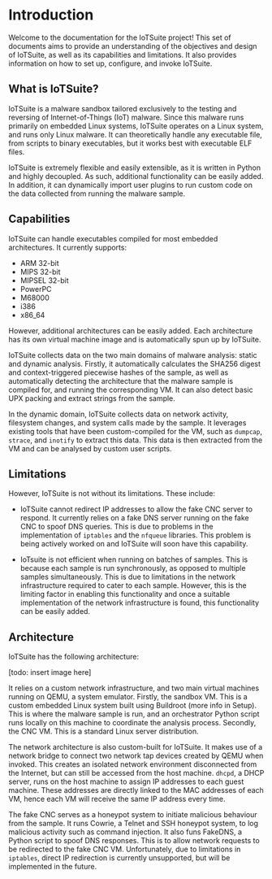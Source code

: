 # Introduction

Welcome to the documentation for the IoTSuite project! This set of documents aims to provide an understanding of the objectives and design of IoTSuite, as well as its capabilities and limitations. It also provides information on how to set up, configure, and invoke IoTSuite.

## What is IoTSuite?

IoTSuite is a malware sandbox tailored exclusively to the testing and reversing of Internet-of-Things (IoT) malware. Since this malware runs primarily on embedded Linux systems, IoTSuite operates on a Linux system, and runs only Linux malware. It can theoretically handle any executable file, from scripts to binary executables, but it works best with executable ELF files.

IoTSuite is extremely flexible and easily extensible, as it is written in Python and highly decoupled. As such, additional functionality can be easily added. In addition, it can dynamically import user plugins to run custom code on the data collected from running the malware sample.

## Capabilities

IoTSuite can handle executables compiled for most embedded architectures. It currently supports:

- ARM 32-bit
- MIPS 32-bit
- MIPSEL 32-bit
- PowerPC
- M68000
- i386
- x86_64

However, additional architectures can be easily added. Each architecture has its own virtual machine image and is automatically spun up by IoTSuite.

IoTSuite collects data on the two main domains of malware analysis: static and dynamic analysis. Firstly, it automatically calculates the SHA256 digest and context-triggered piecewise hashes of the sample, as well as automatically detecting the architecture that the malware sample is compiled for, and running the corresponding VM. It can also detect basic UPX packing and extract strings from the sample.

In the dynamic domain, IoTSuite collects data on network activity, filesystem changes, and system calls made by the sample. It leverages existing tools that have been custom-compiled for the VM, such as `dumpcap`, `strace`, and `inotify` to extract this data. This data is then extracted from the VM and can be analysed by custom user scripts.

## Limitations

However, IoTSuite is not without its limitations. These include:

- IoTSuite cannot redirect IP addresses to allow the fake CNC server to respond. It currently relies on a fake DNS server running on the fake CNC to spoof DNS queries. This is due to problems in the implementation of `iptables` and the `nfqueue` libraries. This problem is being actively worked on and IoTSuite will soon have this capability.

- IoTsuite is not efficient when running on batches of samples. This is because each sample is run synchronously, as opposed to multiple samples simultaneously. This is due to limitations in the network infrastructure required to cater to each sample. However, this is the limiting factor in enabling this functionality and once a suitable implementation of the network infrastructure is found, this functionality can be easily added.

## Architecture

IoTSuite has the following architecture:

[todo: insert image here]

It relies on a custom network infrastructure, and two main virtual machines running on QEMU, a system emulator. Firstly, the sandbox VM. This is a custom embedded Linux system built using Buildroot (more info in Setup). This is where the malware sample is run, and an orchestrator Python script runs locally on this machine to coordinate the analysis process. Secondly, the CNC VM. This is a standard Linux server distribution.

The network architecture is also custom-built for IoTSuite. It makes use of a network bridge to connect two network tap devices created by QEMU when invoked. This creates an isolated network environment disconnected from the Internet, but can still be accessed from the host machine. `dhcpd`, a DHCP server, runs on the host machine to assign IP addresses to each guest machine. These addresses are directly linked to the MAC addresses of each VM, hence each VM will receive the same IP address every time.

The fake CNC serves as a honeypot system to initiate malicious behaviour from the sample. It runs Cowrie, a Telnet and SSH honeypot system, to log malicious activity such as command injection. It also funs FakeDNS, a Python script to spoof DNS responses. This is to allow network requests to be redirected to the fake CNC VM. Unfortunately, due to limitations in `iptables`, direct IP redirection is currently unsupported, but will be implemented in the future.
